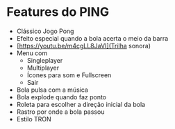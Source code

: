 # Features do PING
 - Clássico Jogo Pong
 - Efeito especial quando a bola acerta o meio da barra
 - [https://youtu.be/m4cgLL8JaVI](Trilha sonora)
 - Menu com 
    - Singleplayer
    - Multiplayer
    - Ícones para som e Fullscreen
    - Sair
- Bola pulsa com a música
- Bola explode quando faz ponto
- Roleta para escolher a direção inicial da bola
- Rastro por onde a bola passou
- Estilo TRON
